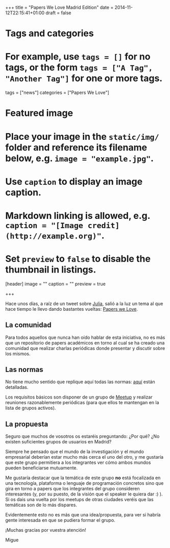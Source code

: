 +++
title = "Papers We Love Madrid Edition"
date = 2014-11-12T22:15:41+01:00
draft = false

# Tags and categories
# For example, use `tags = []` for no tags, or the form `tags = ["A Tag", "Another Tag"]` for one or more tags.
tags = ["news"]
categories = ["Papers We Love"]

# Featured image
# Place your image in the `static/img/` folder and reference its filename below, e.g. `image = "example.jpg"`.
# Use `caption` to display an image caption.
#   Markdown linking is allowed, e.g. `caption = "[Image credit](http://example.org)"`.
# Set `preview` to `false` to disable the thumbnail in listings.
[header]
image = ""
caption = ""
preview = true

+++

Hace unos días, a raíz de un tweet sobre [Julia](http://julialang.org/), salió a la luz un tema al que hace tiempo le llevo dando bastantes vueltas: [Papers we Love](http://papers-we-love.github.io/).


La comunidad
-----------------

Para todos aquellos que nunca han oído hablar de esta iniciativa, no es más que un repositorio de papers académicos en torno al cual se ha creado una comunidad que realizar charlas periódicas donde presentar y discutir sobre los mismos.

Las normas
-----------------

No tiene mucho sentido que replique aquí todas las normas: [aquí](https://github.com/papers-we-love/papers-we-love/wiki/Creating-a-PWL-chapter) están detalladas.

Los requisitos básicos son disponer de un grupo de [Meetup](http://www.meetup.com) y realizar reuniones razonablemente periódicas (para que ellos te mantengan en la lista de grupos activos).

La propuesta
-----------------

Seguro que muchos de vosotros os estaréis preguntando: ¿Por qué? ¿No existen suficientes grupos de usuarios en Madrid?

Siempre he pensado que el mundo de la investigación y el mundo empresarial deberían estar mucho más cerca el uno del otro, y me gustaría que este grupo permitiera a los integrantes ver cómo ambos mundos pueden beneficiarse mutuamente.

Me gustaría destacar que la temática de este grupo __no__ está focalizada en una tecnología, plataforma o lenguaje de programación concretos sino que gira en torno a papers que los integrantes del grupo consideren interesantes (y, por su puesto, de la visión que el speaker le quiera dar :) ). Si os dais una vuelta por los meetups de otras ciudades veréis que las temáticas son de lo más dispares.


Evidentemente esto no es más que una idea/propuesta, para ver si habría gente interesada en que se pudiera formar el grupo.

¡Muchas gracias por vuestra atención!

Migue
